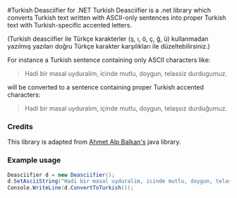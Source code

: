#Turkish Deasciifier for .NET
Turkish Deasciifier is a .net library which converts Turkish text written with ASCII-only sentences into proper Turkish text with Turkish-specific accented letters.

(Turkish deasciifier ile Türkçe karakterler (ş, ı, ö, ç, ğ, ü) kullanmadan yazılmış yazıları doğru Türkçe karakter karşılıkları ile düzeltebilirsiniz.)

For instance a Turkish sentence containing only ASCII characters like:

>  Hadi bir masal uyduralim, icinde mutlu, doygun, telassiz durdugumuz.

will be converted to a sentence containing proper Turkish accented characters:

> Hadi bir masal uyduralım, içinde mutlu, doygun, telaşsız durduğumuz.

### Credits

This library is adapted from [Ahmet Alp Balkan's](https://github.com/ahmetalpbalkan/turkish-deasciifier-java) java library.


### Example usage

```csharp
Deasciifier d = new Deasciifier();
d.SetAsciiString("Hadi bir masal uyduralim, icinde mutlu, doygun, telassiz durdugumuz.");
Console.WriteLine(d.ConvertToTurkish());
```
